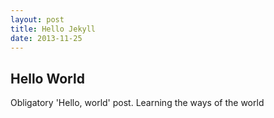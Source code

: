 ```yaml
---
layout: post
title: Hello Jekyll
date: 2013-11-25
---
```

## Hello World
Obligatory 'Hello, world' post. Learning the ways of the world
